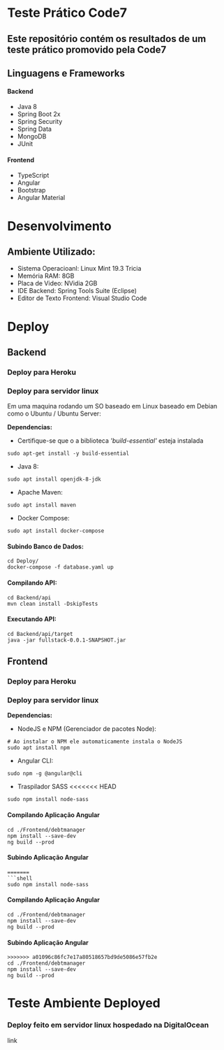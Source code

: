 # Teste Prático Code7
## Este repositório contém os resultados de um teste prático promovido pela Code7

## Linguagens e Frameworks
#### Backend
* Java 8
* Spring Boot 2x
* Spring Security
* Spring Data
* MongoDB
* JUnit

#### Frontend
* TypeScript
* Angular
* Bootstrap
* Angular Material


# Desenvolvimento
## Ambiente Utilizado:
* Sistema Operacioanl: Linux Mint 19.3 Tricia
* Memória RAM: 8GB
* Placa de Video: NVidia 2GB
* IDE Backend: Spring Tools Suite (Eclipse)
* Editor de Texto Frontend: Visual Studio Code

# Deploy

## Backend

### Deploy para Heroku

### Deploy para servidor linux

Em uma maquina rodando um SO baseado em Linux baseado em Debian como o Ubuntu / Ubuntu Server:

**Dependencias:**

* Certifique-se que o a biblioteca *'build-essential'* esteja instalada
```shell
sudo apt-get install -y build-essential
```
* Java 8:
```shell
sudo apt install openjdk-8-jdk
```
* Apache Maven: 
```shell
sudo apt install maven
```
* Docker Compose: 
```shell
sudo apt install docker-compose
```
#### Subindo Banco de Dados:

```shell
cd Deploy/
docker-compose -f database.yaml up
```

#### Compilando API:

```shell
cd Backend/api
mvn clean install -DskipTests
```

#### Executando API:
```shell
cd Backend/api/target
java -jar fullstack-0.0.1-SNAPSHOT.jar
```

## Frontend

### Deploy para Heroku

### Deploy para servidor linux

**Dependencias:**

* NodeJS e NPM (Gerenciador de pacotes Node):
```shell
# Ao instalar o NPM ele automaticamente instala o NodeJS
sudo apt install npm
```
* Angular CLI:
```shell
sudo npm -g @angular@cli
```
* Traspilador SASS
<<<<<<< HEAD
```shell
sudo npm install node-sass
```
#### Compilando Aplicação Angular
```shell
cd ./Frontend/debtmanager
npm install --save-dev
ng build --prod
```
#### Subindo Aplicação Angular

```shell
=======
```shell
sudo npm install node-sass
```
#### Compilando Aplicação Angular
```shell
cd ./Frontend/debtmanager
npm install --save-dev
ng build --prod
```
#### Subindo Aplicação Angular

```shell
>>>>>>> a01096c86fc7e17a80518657bd9de5086e57fb2e
cd ./Frontend/debtmanager
npm install --save-dev
ng build --prod
```

# Teste Ambiente Deployed

### Deploy feito em servidor linux hospedado na DigitalOcean

link

